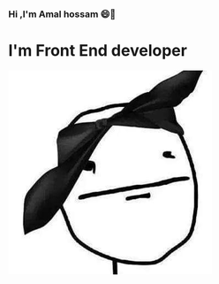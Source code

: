 ### Hi ,I'm Amal hossam 😄👋
<div>
<h1>I'm Front End developer</h1>
<img src="bg.jpg" width:"100px" height:"100px">
</div>


<!--
**Amal-hossam/Amal-hossam** is a ✨ _special_ ✨ repository because its `README.md` (this file) appears on your GitHub profile.

Here are some ideas to get you started:

- 🔭 I’m currently working on ...
- 🌱 I’m currently learning ...
- 👯 I’m looking to collaborate on ...
- 🤔 I’m looking for help with ...
- 💬 Ask me about ...
- 📫 How to reach me: ...
- 😄 Pronouns: ...
- ⚡ Fun fact: ...
-->
